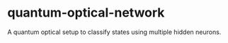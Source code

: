 # quantum-optical-network
A quantum optical setup to classify states using multiple hidden neurons.

